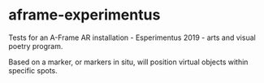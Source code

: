 # aframe-experimentus
Tests for an A-Frame AR installation - Esperimentus 2019 - arts and visual poetry program.

Based on a marker, or markers in situ, will position virtual objects within specific spots.
